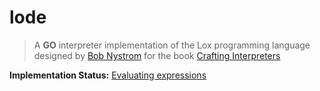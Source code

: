 # lode

> A **GO** interpreter implementation of the Lox programming language designed by [Bob Nystrom](https://github.com/munificent) for the book [Crafting Interpreters](http://craftinginterpreters.com)

**Implementation Status:** [Evaluating expressions](http://craftinginterpreters.com/evaluating-expressions.html)
